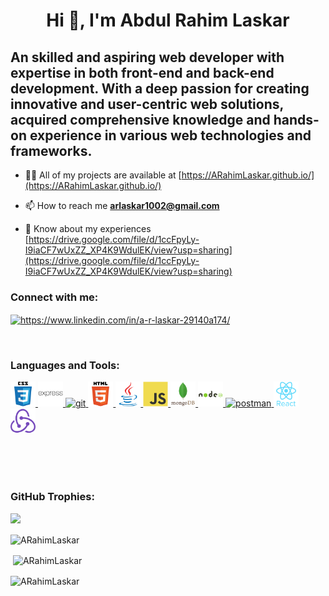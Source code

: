 <h1 align="center">Hi 👋, I'm Abdul Rahim Laskar</h1>
<div display="flex">
<h2 align="left">An skilled and aspiring web developer with expertise in both front-end and back-end development. With a deep passion for creating innovative and user-centric web solutions, acquired comprehensive knowledge and hands-on experience in various web technologies and frameworks.</h2>
<img align="right" width="400" src="https://camo.githubusercontent.com/c1dcb74cc1c1835b1d716f5051499a2814c683c806b15f04b0eba492863703e9/68747470733a2f2f63646e2e6472696262626c652e636f6d2f75736572732f3733303730332f73637265656e73686f74732f363538313234332f6176656e746f2e676966" alt=""></div>

- 👨‍💻 All of my projects are available at [https://ARahimLaskar.github.io/](https://ARahimLaskar.github.io/)

- 📫 How to reach me **arlaskar1002@gmail.com**

- 📄 Know about my experiences [https://drive.google.com/file/d/1ccFpyLy-I9iaCF7wUxZZ_XP4K9WdulEK/view?usp=sharing](https://drive.google.com/file/d/1ccFpyLy-I9iaCF7wUxZZ_XP4K9WdulEK/view?usp=sharing)

<h3 align="left">Connect with me:</h3>
<p align="left">
<a href="https://linkedin.com/in/https://www.linkedin.com/in/a-r-laskar-29140a174/" target="blank"><img align="center" src="https://raw.githubusercontent.com/rahuldkjain/github-profile-readme-generator/master/src/images/icons/Social/linked-in-alt.svg" alt="https://www.linkedin.com/in/a-r-laskar-29140a174/" height="30" width="40" /></a>
</p>
<br/>
<h3 align="left">Languages and Tools:</h3>
<p align="left"> <a href="https://www.w3schools.com/css/" target="_blank" rel="noreferrer"> <img src="https://raw.githubusercontent.com/devicons/devicon/master/icons/css3/css3-original-wordmark.svg" alt="css3" width="40" height="40"/> </a> <a href="https://expressjs.com" target="_blank" rel="noreferrer"> <img src="https://raw.githubusercontent.com/devicons/devicon/master/icons/express/express-original-wordmark.svg" alt="express" width="40" height="40"/> </a> <a href="https://git-scm.com/" target="_blank" rel="noreferrer"> <img src="https://www.vectorlogo.zone/logos/git-scm/git-scm-icon.svg" alt="git" width="40" height="40"/> </a> <a href="https://www.w3.org/html/" target="_blank" rel="noreferrer"> <img src="https://raw.githubusercontent.com/devicons/devicon/master/icons/html5/html5-original-wordmark.svg" alt="html5" width="40" height="40"/> </a> <a href="https://www.java.com" target="_blank" rel="noreferrer"> <img src="https://raw.githubusercontent.com/devicons/devicon/master/icons/java/java-original.svg" alt="java" width="40" height="40"/> </a> <a href="https://developer.mozilla.org/en-US/docs/Web/JavaScript" target="_blank" rel="noreferrer"> <img src="https://raw.githubusercontent.com/devicons/devicon/master/icons/javascript/javascript-original.svg" alt="javascript" width="40" height="40"/> </a> <a href="https://www.mongodb.com/" target="_blank" rel="noreferrer"> <img src="https://raw.githubusercontent.com/devicons/devicon/master/icons/mongodb/mongodb-original-wordmark.svg" alt="mongodb" width="40" height="40"/> </a> <a href="https://nodejs.org" target="_blank" rel="noreferrer"> <img src="https://raw.githubusercontent.com/devicons/devicon/master/icons/nodejs/nodejs-original-wordmark.svg" alt="nodejs" width="40" height="40"/> </a> <a href="https://postman.com" target="_blank" rel="noreferrer"> <img src="https://www.vectorlogo.zone/logos/getpostman/getpostman-icon.svg" alt="postman" width="40" height="40"/> </a> <a href="https://reactjs.org/" target="_blank" rel="noreferrer"> <img src="https://raw.githubusercontent.com/devicons/devicon/master/icons/react/react-original-wordmark.svg" alt="react" width="40" height="40"/> </a> <a href="https://redux.js.org" target="_blank" rel="noreferrer"> <img src="https://raw.githubusercontent.com/devicons/devicon/master/icons/redux/redux-original.svg" alt="redux" width="40" height="40"/> </a> </p><br/><br/>
<div display="flex" justify-content="center">

<br/>

<div>
  <h3>GitHub Trophies: </h3>
  <img src="https://github-profile-trophy.vercel.app/?username=ARahimLaskar">
</div>

<div display="flex" align-items="center">
<p><img align="center" src="https://github-readme-stats.vercel.app/api/top-langs?username=ARahimLaskar&show_icons=true&locale=en&layout=compact" alt="ARahimLaskar" /></p>

<p>&nbsp;<img align="center" src="https://github-readme-stats.vercel.app/api?username=ARahimLaskar&show_icons=true&locale=en" alt="ARahimLaskar" /></p>

<p><img align="center" src="https://github-readme-streak-stats.herokuapp.com/?user=ARahimLaskar" alt="ARahimLaskar" /></p>
</div>
